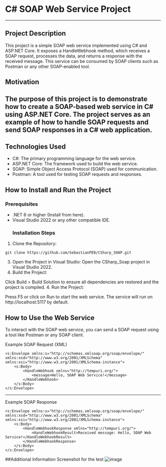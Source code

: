 # C# SOAP Web Service Project
---
## Project Description
This project is a simple SOAP web service implemented using C# and ASP.NET Core. It exposes a HandleWebhook method, which receives a SOAP request, processes the data, and returns a response with the received message. This service can be consumed by SOAP clients such as Postman or any other SOAP-enabled tool.

## Motivation
The purpose of this project is to demonstrate how to create a SOAP-based web service in C# using ASP.NET Core. The project serves as an example of how to handle SOAP requests and send SOAP responses in a C# web application.
---
## Technologies Used
  - C#: The primary programming language for the web service.
  - ASP.NET Core: The framework used to build the web service.
  - SOAP: Simple Object Access Protocol (SOAP) used for communication.
  - Postman: A tool used for testing SOAP requests and responses.

## How to Install and Run the Project
   ### Prerequisites
- .NET 6 or higher (Install from here).
- Visual Studio 2022 or any other compatible IDE.
   ### Installation Steps
1. Clone the Repository:
```
git clone https://github.com/SebastianPE0/CSharp_SOAP.git
```
3. Open the Project in Visual Studio:
  Open the CSharp_Soap project in Visual Studio 2022.
4. Build the Project:

Click Build > Build Solution to ensure all dependencies are restored and the project is compiled.
4. Run the Project:

  Press F5 or click on Run to start the web service.
  The service will run on http://localhost:5117 by default.
## How to Use the Web Service
To interact with the SOAP web service, you can send a SOAP request using a tool like Postman or any SOAP client.

Example SOAP Request (XML)
```
<s:Envelope xmlns:s="http://schemas.xmlsoap.org/soap/envelope/" xmlns:xsd="http://www.w3.org/2001/XMLSchema" xmlns:xsi="http://www.w3.org/2001/XMLSchema-instance">
    <s:Body>
        <HandleWebhook xmlns="http://tempuri.org/">
            <message>Hello, SOAP Web Service!</message>
        </HandleWebhook>
    </s:Body>
</s:Envelope>
```
--- 
Example SOAP Response
```
<s:Envelope xmlns:s="http://schemas.xmlsoap.org/soap/envelope/" xmlns:xsd="http://www.w3.org/2001/XMLSchema" xmlns:xsi="http://www.w3.org/2001/XMLSchema-instance">
    <s:Body>
        <HandleWebhookResponse xmlns="http://tempuri.org/">
            <HandleWebhookResult>Received message: Hello, SOAP Web Service!</HandleWebhookResult>
        </HandleWebhookResponse>
    </s:Body>
</s:Envelope>
```
##Additional Information
Screenshot for the test
![image](https://github.com/user-attachments/assets/4b69363c-d616-4755-b046-d9807641a4da)

